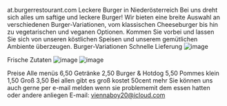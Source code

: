 at.burgerrestourant.com
Leckere Burger in Niederösterreich
Bei uns dreht sich alles um saftige und leckere Burger! Wir bieten eine breite Auswahl an verschiedenen Burger-Variationen, vom klassischen Cheeseburger bis hin zu vegetarischen und veganen Optionen. Kommen Sie vorbei und lassen Sie sich von unseren köstlichen Speisen und unserem gemütlichen Ambiente überzeugen.
Burger-Variationen
Schnelle Lieferung                       ![image](https://github.com/user-attachments/assets/4f5e8adb-02ba-4333-ba7b-0b83b3b4d2c4)
          
Frische Zutaten
![image](https://github.com/user-attachments/assets/45bc216c-41e9-4609-8406-9a1e13ecaee3)
![image](https://github.com/user-attachments/assets/7bddbe09-d8e5-484b-9a22-df48b9fa5ddd)

Preise Alle menüs 6,50
Getränke 2,50
Burger & Hotdog 5,50
Pommes klein 1,50 Groß 3,50
Bei allen gibt es groß kostet 50cent mehr
Sie können uns auch gerne per e-mail melden wenn sie problememit dem essen hatten
oder andere anliegen 
E-mail: viennaboy20@icloud.com
